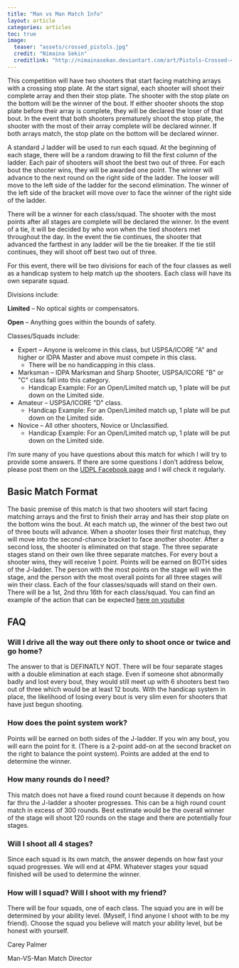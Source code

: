 ```yaml
---
title: "Man vs Man Match Info"
layout: article
categories: articles
toc: true
image:
  teaser: "assets/crossed_pistols.jpg"
  credit: "Nimaina Sekin"
  creditlink: "http://nimainasekan.deviantart.com/art/Pistols-Crossed-49570739"
---
```


This competition will have two shooters that start facing matching arrays with a crossing stop plate. At the start signal, each shooter will shoot their complete array and then their stop plate. The shooter with the stop plate on the bottom will be the winner of the bout. If either shooter shoots the stop plate before their array is complete, they will be declared the loser of that bout. In the event that both shooters prematurely shoot the stop plate, the shooter with the most of their array complete will be declared winner. If both arrays match, the stop plate on the bottom will be declared winner.

A standard J ladder will be used to run each squad. At the beginning of each stage, there will be a random drawing to fill the first column of the ladder. Each pair of shooters will shoot the best two out of three. For each bout the shooter wins, they will be awarded one point. The winner will advance to the next round on the right side of the ladder. The looser will move to the left side of the ladder for the second elimination. The winner of the left side of the bracket will move over to face the winner of the right side of the ladder.

There will be a winner for each class/squad. The shooter with the most points after all stages are complete will be declared the winner. In the event of a tie, it will be decided by who won when the tied shooters met throughout the day. In the event the tie continues, the shooter that advanced the farthest in any ladder will be the tie breaker. If the tie still continues, they will shoot off best two out of three.

For this event, there will be two divisions for each of the four classes as well as a handicap system to help match up the shooters. Each class will have its own separate squad.

Divisions include:

**Limited** – No optical sights or compensators.

**Open** – Anything goes within the bounds of safety.

Classes/Squads include:

* Expert – Anyone is welcome in this class, but USPSA/ICORE "A" and higher or IDPA Master and above must compete in this class. 
  * There will be no handicapping in this class.
* Marksman – IDPA Marksman and Sharp Shooter, USPSA/ICORE "B" or "C" class fall into this category. 
  * Handicap Example:  For an Open/Limited match up, 1 plate will be put down on the Limited side.
* Amateur – USPSA/ICORE "D" class. 
  * Handicap Example:  For an Open/Limited match up, 1 plate will be put down on the Limited side.
* Novice – All other shooters, Novice or Unclassified. 
  * Handicap Example:  For an Open/Limited match up, 1 plate will be put down on the Limited side.
  
  
I’m sure many of you have questions about this match for which I will try to provide some answers. If there are some questions I don’t address below, please post them on the [UDPL Facebook page](http://www.facebook.com/group.php?gid=104429186260375&ref=ts) and I will check it regularly.

## Basic Match Format

The basic premise of this match is that two shooters will start facing matching arrays and the first to finish their array and has their stop plate on the bottom wins the bout. At each match up, the winner of the best two out of three bouts will advance. When a shooter loses their first matchup, they will move into the second-chance bracket to face another shooter. After a second loss, the shooter is eliminated on that stage. The three separate stages stand on their own like three separate matches. For every bout a shooter wins, they will receive 1 point. Points will be earned on BOTH sides of the J-ladder. The person with the most points on the stage will win the stage, and the person with the most overall points for all three stages will win their class. Each of the four classes/squads will stand on their own. There will be a 1st, 2nd thru 16th for each class/squad. You can find an example of the action that can be expected [here on youtube](http://www.youtube.com/watch?v=0USAH-Pvjas)

## FAQ

### Will I drive all the way out there only to shoot once or twice and go home? 

The answer to that is DEFINATLY NOT. There will be four separate stages with a double elimination at each stage. Even if someone shot abnormally badly and lost every bout, they would still meet up with 6 shooters best two out of three which would be at least 12 bouts. With the handicap system in place, the likelihood of losing every bout is very slim even for shooters that have just begun shooting.

### How does the point system work?

Points will be earned on both sides of the J-ladder. If you win any bout, you will earn the point for it. (There is a 2-point add-on at the second bracket on the right to balance the point system). Points are added at the end to determine the winner.

### How many rounds do I need? 

This match does not have a fixed round count because it depends on how far thru the J-ladder a shooter progresses. This can be a high round count match in excess of 300 rounds. Best estimate would be the overall winner of the stage will shoot 120 rounds on the stage and there are potentially four stages.

### Will I shoot all 4 stages?

Since each squad is its own match, the answer depends on how fast your squad progresses. We will end at 4PM. Whatever stages your squad finished will be used to determine the winner.

### How will I squad? Will I shoot with my friend? 

There will be four squads, one of each class. The squad you are in will be determined by your ability level. (Myself, I find anyone I shoot with to be my friend). Choose the squad you believe will match your ability level, but be honest with yourself.

Carey Palmer

Man-VS-Man Match Director

